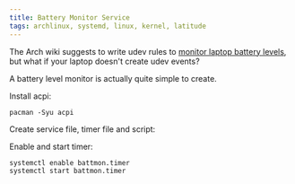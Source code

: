 ```yaml
---
title: Battery Monitor Service
tags: archlinux, systemd, linux, kernel, latitude
---
```


The Arch wiki suggests to write udev rules to [monitor laptop battery levels](https://wiki.archlinux.org/index.php/Laptop#hibernate_on_low_battery_level), but what if your laptop doesn't create udev events?

A battery level monitor is actually quite simple to create.

Install acpi:

```
pacman -Syu acpi
```

Create service file, timer file and script:

<script src="https://gist.github.com/duk3luk3/f04a9623add7ddfda8db724ee1890b86.js?file=battmon.service"></script>
<script src="https://gist.github.com/duk3luk3/f04a9623add7ddfda8db724ee1890b86.js?file=battmon.timer"></script>
<script src="https://gist.github.com/duk3luk3/f04a9623add7ddfda8db724ee1890b86.js?file=battmon.sh"></script>

Enable and start timer:

```
systemctl enable battmon.timer
systemctl start battmon.timer
```
